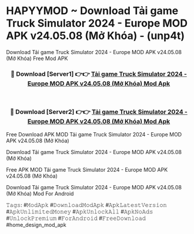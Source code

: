# HAPYYMOD ~ Download Tải game Truck Simulator 2024 - Europe MOD APK v24.05.08 (Mở Khóa) - (unp4t)
Download Tải game Truck Simulator 2024 - Europe MOD APK v24.05.08 (Mở Khóa) Free Mod APK

<div align="center">
<h3>🔴 Download [Server1] 👉👉 <a href="https://apk-comot.site?title=Tải_game_Truck_Simulator_2024_-_Europe_MOD_APK_v24.05.08_(Mở_Khóa)">Tải game Truck Simulator 2024 - Europe MOD APK v24.05.08 (Mở Khóa) Mod Apk</a></h3><br>

<h3>🔴 Download [Server2] 👉👉 <a href="https://apk-comot.site?title=Tải_game_Truck_Simulator_2024_-_Europe_MOD_APK_v24.05.08_(Mở_Khóa)">Tải game Truck Simulator 2024 - Europe MOD APK v24.05.08 (Mở Khóa) Mod Apk</a></h3>
</div>


Free Download APK MOD Tải game Truck Simulator 2024 - Europe MOD APK v24.05.08 (Mở Khóa)

Download Tải game Truck Simulator 2024 - Europe MOD APK v24.05.08 (Mở Khóa) 

Free APK MOD Tải game Truck Simulator 2024 - Europe MOD APK v24.05.08 (Mở Khóa) 

Download Tải game Truck Simulator 2024 - Europe MOD APK v24.05.08 (Mở Khóa) Mod For Android

𝚃𝚊𝚐𝚜: #𝙼𝚘𝚍𝙰𝚙𝚔 #𝙳𝚘𝚠𝚗𝚕𝚘𝚊𝚍𝙼𝚘𝚍𝙰𝚙𝚔 #𝙰𝚙𝚔𝙻𝚊𝚝𝚎𝚜𝚝𝚅𝚎𝚛𝚜𝚒𝚘𝚗 #𝙰𝚙𝚔𝚄𝚗𝚕𝚒𝚖𝚒𝚝𝚎𝚍𝙼𝚘𝚗𝚎𝚢 #𝙰𝚙𝚔𝚄𝚗𝚕𝚘𝚌𝚔𝙰𝚕𝚕 #𝙰𝚙𝚔𝙽𝚘𝙰𝚍𝚜 #𝚄𝚗𝚕𝚘𝚌𝚔𝙿𝚛𝚎𝚖𝚒𝚞𝚖 #𝙵𝚘𝚛𝙰𝚗𝚍𝚛𝚘𝚒𝚍 #𝙵𝚛𝚎𝚎𝙳𝚘𝚠𝚗𝚕𝚘𝚊𝚍 #home_design_mod_apk